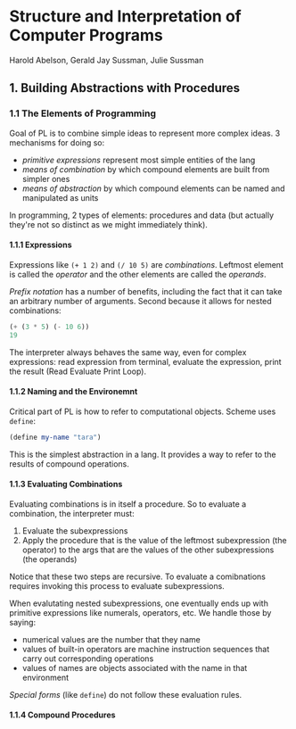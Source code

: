 # Structure and Interpretation of Computer Programs

Harold Abelson, Gerald Jay Sussman, Julie Sussman

## 1. Building Abstractions with Procedures

### 1.1 The Elements of Programming

Goal of PL is to combine simple ideas to represent more complex ideas. 3
mechanisms for doing so:

* *primitive expressions* represent most simple entities of the lang
* *means of combination* by which compound elements are built from simpler ones
* *means of abstraction* by which compound elements can be named and manipulated
  as units

In programming, 2 types of elements: procedures and data (but actually they're
not so distinct as we might immediately think).

#### 1.1.1 Expressions

Expressions like `(+ 1 2)` and `(/ 10 5)` are *combinations*. Leftmost element
is called the *operator* and the other elements are called the *operands*.

*Prefix notation* has a number of benefits, including the fact that it can take
an arbitrary number of arguments. Second because it allows for nested
combinations:

```scheme
(+ (3 * 5) (- 10 6))
19
```

The interpreter always behaves the same way, even for complex expressions: read
expression from terminal, evaluate the expression, print the result (Read
Evaluate Print Loop).

#### 1.1.2 Naming and the Environemnt

Critical part of PL is how to refer to computational objects. Scheme uses
`define`:

```scheme
(define my-name "tara")
```

This is the simplest abstraction in a lang. It provides a way to refer to the
results of compound operations.

#### 1.1.3 Evaluating Combinations

Evaluating combinations is in itself a procedure. So to evaluate a combination,
the interpreter must:

1. Evaluate the subexpressions
2. Apply the procedure that is the value of the leftmost subexpression (the
   operator) to the args that are the values of the other subexpressions (the operands)

Notice that these two steps are recursive. To evaluate a comibnations requires
invoking this process to evaluate subexpressions.

When evalutating nested subexpressions, one eventually ends up with primitive
expressions like numerals, operators, etc. We handle those by saying:

* numerical values are the number that they name
* values of built-in operators are machine instruction sequences that carry out
  corresponding operations
* values of names are objects associated with the name in that environment

*Special forms* (like `define`) do not follow these evaluation rules.

#### 1.1.4 Compound Procedures


